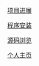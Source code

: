 [项目进展](https://github.com/calcitem/Sanmill/wiki/%E9%A1%B9%E7%9B%AE%E8%BF%9B%E5%B1%95)

[程序安装](https://github.com/calcitem/Sanmill/wiki/%E7%A8%8B%E5%BA%8F%E5%AE%89%E8%A3%85)

[源码浏览](https://sourcegraph.com/github.com/calcitem/Sanmill)

[个人主页](http://calcitem.gitee.com/sanmill-pages)
